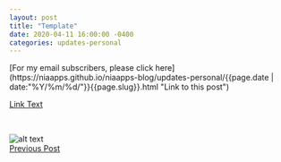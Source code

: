 ```yaml
---
layout: post
title: "Template"
date: 2020-04-11 16:00:00 -0400
categories: updates-personal
---
```

<!-- Need to copy/paste to each post: Don't forget to change updates-personal or updates-coding-->
<div class="feed" markdown="1">
 [For my email subscribers, please click here](https://niaapps.github.io/niaapps-blog/updates-personal/{{page.date | date:"%Y/%m/%d/"}}{{page.slug}}.html "Link to this post")
</div>


<!-- Link example (opens new tab) -->
<a href="" target="_blank" title="">Link Text</a>

<!-- Indent -->
&nbsp;&nbsp;&nbsp; 

<!-- ex img w/ directory to root and discourage download pop up -->
<div class="thumbnail">
  <img id="img-id" src="/../../images/img-title.jpg" alt="alt text" onContextMenu="alert('Please don\'t download this photo!');return false;">
  </a>
</div>

<!-- Buttons for Blog post update prev with last post regularly don't forget date and title-->
<div class="button-post">
    <a href="https://niaapps.github.io/niaapps-blog/updates-personal/2020/06/10/Quarantine-Playlist.html" class="post-button" id="button-nxt">Previous Post</a>

  </div>

